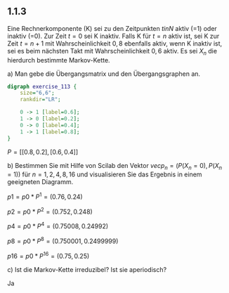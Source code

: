 ## 1.1.3

Eine Rechnerkomponente (K) sei zu den Zeitpunkten $t in N$ aktiv (=1) oder inaktiv (=0). Zur Zeit $t = 0$ sei K inaktiv. Falls K für $t = n$ aktiv ist, sei K zur Zeit $t = n+1$ mit Wahrscheinlichkeit $0,8$ ebenfalls aktiv, wenn K inaktiv ist, sei es beim nächsten Takt mit Wahrscheinlichkeit $0,6$ aktiv. Es sei $X_n$ die hierdurch bestimmte Markov-Kette.

a) Man gebe die Übergangsmatrix und den Übergangsgraphen an.

```dot
digraph exercise_113 {
    size="6,6";
    rankdir="LR";

    0 -> 1 [label=0.6];
    1 -> 0 [label=0.2];
    0 -> 0 [label=0.4];
    1 -> 1 [label=0.8];
}
```

$P=[[0.8,0.2],[0.6,0.4]]$

b) Bestimmen Sie mit Hilfe von Scilab den Vektor $vec p_n = (P(X_n = 0 ), P( X_n = 1  ))$ für $n = 1, 2, 4, 8, 16$ und visualisieren Sie das Ergebnis in einem geeigneten Diagramm.

$p1=p0 * P^1=(0.76, 0.24)$

$p2=p0 * P^2=(0.752, 0.248)$

$p4=p0 * P^4=(0.75008, 0.24992)$

$p8=p0 * P^8=(0.750001, 0.2499999)$

$p16=p0 * P^16=(0.75,0.25)$

c) Ist die Markov-Kette irreduzibel? Ist sie aperiodisch?

Ja
